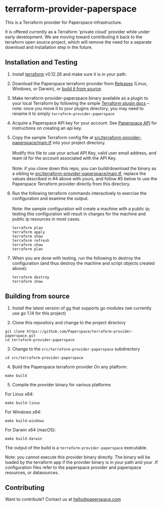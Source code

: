 # terraform-provider-paperspace
This is a Terraform provider for Paperspace infrastructure.

It is offered currently as a Terraform 'private cloud' provider while under early development.  We are moving toward contributing it back to the terraform open source project, which will remove the need for a separate download and installation step in the future.


## Installation and Testing
1) Install [terraform](https://www.terraform.io/downloads.html) v0.12.26 and make sure it is in your path.

2) Download the Paperspace terraform provider from [Releases](https://github.com/Paperspace/terraform-provider-paperspace/releases) (Linux, Windows, or Darwin), or [build it from source](#building-from-source).

3) Make terraform-provider-paperspace binary available as a plugin to your local Terraform by following the simple [Terraform plugin docs](https://www.terraform.io/docs/configuration/providers.html#third-party-plugins) – note: once you move it to your plugins directory, you may need to rename it to simply `terraform-provider-paperspace`

3) Acquire a Paperspace API key for your account. See [Paperspace API](https://paperspace.github.io/paperspace-node/) for instructions on creating an api key.

4) Copy the sample Terraform config file at [src/terraform-provider-paperspace/main.tf](src/terraform-provider-paperspace/main.tf) into your project directory.\
\
Modify this file to use your actual API Key, valid user email address, and team id for the account associated with the API Key.\
\
Note: if you clone down this repo, you can build/download the binary as a sibling to [src/terraform-provider-paperspace/main.tf](src/terraform-provider-paperspace/main.tf), replace the values described in #4 above with yours, and follow #5 below to use the Paperspace Terraform provider directly from this directory.

5) Run the following terraform commands interactively to exercise the configuration and examine the output.\
\
Note: the sample configuration will create a machine with a public ip; testing this configuration will result in charges for the machine and public ip resources in most cases.
    ```
    terraform plan
    terraform apply
    terraform show
    terraform refresh
    terraform show
    terraform plan
    ```

6) When you are done with testing, run the following to destroy the configuration (and thus destroy the machine and script objects created above):
    ```
    terraform destroy
    terraform show
    ```

## Building from source

1) Install the latest version of [go](https://golang.org/dl/) that supports go modules (we currently use go 1.14 for this project)

2) Clone this repository and change to the project directory
```
git clone https://github.com/Paperspace/terraform-provider-paperspace.git
cd terraform-provider-paperspace
```

3) Change to the `src/terraform-provider-paperspace` subdirectory
```
cd src/terraform-provider-paperspace
```

4) Build the Paperspace terraform provider
On any platform:
```
make build
```

5) Compile the provider binary for various platforms

For Linux x64:
```
make build-linux
```

For Windows x64:
```
make build-windows
```

For Darwin x64 (macOS):
```
make build-darwin
```

The output of the build is a `terraform-provider-paperspace` executable.

Note: you cannot execute this provider binary directly.  The binary will be loaded by the terraform app if the provider binary is in your path and your .tf configuration files refer to the paperspace provider and paperspace resources, or datasources.

## Contributing

Want to contribute? Contact us at hello@paperspace.com
